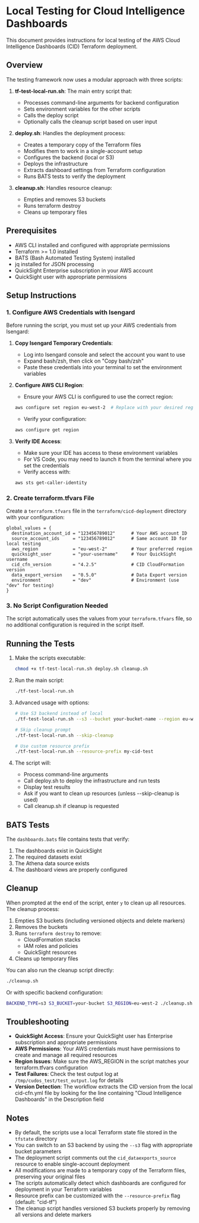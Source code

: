# Local Testing for Cloud Intelligence Dashboards

This document provides instructions for local testing of the AWS Cloud Intelligence Dashboards (CID) Terraform deployment.

## Overview

The testing framework now uses a modular approach with three scripts:

1. **tf-test-local-run.sh**: The main entry script that:
   - Processes command-line arguments for backend configuration
   - Sets environment variables for the other scripts
   - Calls the deploy script
   - Optionally calls the cleanup script based on user input

2. **deploy.sh**: Handles the deployment process:
   - Creates a temporary copy of the Terraform files
   - Modifies them to work in a single-account setup
   - Configures the backend (local or S3)
   - Deploys the infrastructure
   - Extracts dashboard settings from Terraform configuration
   - Runs BATS tests to verify the deployment

3. **cleanup.sh**: Handles resource cleanup:
   - Empties and removes S3 buckets
   - Runs terraform destroy
   - Cleans up temporary files

## Prerequisites

- AWS CLI installed and configured with appropriate permissions
- Terraform >= 1.0 installed
- BATS (Bash Automated Testing System) installed
- jq installed for JSON processing
- QuickSight Enterprise subscription in your AWS account
- QuickSight user with appropriate permissions

## Setup Instructions

### 1. Configure AWS Credentials with Isengard

Before running the script, you must set up your AWS credentials from Isengard:

1. **Copy Isengard Temporary Credentials**:
   - Log into Isengard console and select the account you want to use
   - Expand bash/zsh, then click on "Copy bash/zsh"
   - Paste these credentials into your terminal to set the environment variables

2. **Configure AWS CLI Region**:
   - Ensure your AWS CLI is configured to use the correct region:
   ```bash
   aws configure set region eu-west-2  # Replace with your desired region
   ```
   - Verify your configuration:
   ```bash
   aws configure get region
   ```

3. **Verify IDE Access**:
   - Make sure your IDE has access to these environment variables
   - For VS Code, you may need to launch it from the terminal where you set the credentials
   - Verify access with:
   ```bash
   aws sts get-caller-identity
   ```

### 2. Create terraform.tfvars File

Create a `terraform.tfvars` file in the `terraform/cicd-deployment` directory with your configuration:

```hcl
global_values = {
  destination_account_id = "123456789012"      # Your AWS account ID
  source_account_ids     = "123456789012"      # Same account ID for local testing
  aws_region             = "eu-west-2"         # Your preferred region
  quicksight_user        = "your-username"     # Your QuickSight username
  cid_cfn_version        = "4.2.5"             # CID CloudFormation version
  data_export_version    = "0.5.0"             # Data Export version
  environment            = "dev"               # Environment (use "dev" for testing)
}
```

### 3. No Script Configuration Needed

The script automatically uses the values from your `terraform.tfvars` file, so no additional configuration is required in the script itself.

## Running the Tests

1. Make the scripts executable:
   ```bash
   chmod +x tf-test-local-run.sh deploy.sh cleanup.sh
   ```

2. Run the main script:
   ```bash
   ./tf-test-local-run.sh
   ```

3. Advanced usage with options:
   ```bash
   # Use S3 backend instead of local
   ./tf-test-local-run.sh --s3 --bucket your-bucket-name --region eu-west-2
   
   # Skip cleanup prompt
   ./tf-test-local-run.sh --skip-cleanup
   
   # Use custom resource prefix
   ./tf-test-local-run.sh --resource-prefix my-cid-test
   ```

4. The script will:
   - Process command-line arguments
   - Call deploy.sh to deploy the infrastructure and run tests
   - Display test results
   - Ask if you want to clean up resources (unless --skip-cleanup is used)
   - Call cleanup.sh if cleanup is requested

## BATS Tests

The `dashboards.bats` file contains tests that verify:

1. The dashboards exist in QuickSight
2. The required datasets exist
3. The Athena data source exists
4. The dashboard views are properly configured

## Cleanup

When prompted at the end of the script, enter `y` to clean up all resources. The cleanup process:

1. Empties S3 buckets (including versioned objects and delete markers)
2. Removes the buckets
3. Runs `terraform destroy` to remove:
   - CloudFormation stacks
   - IAM roles and policies
   - QuickSight resources
4. Cleans up temporary files

You can also run the cleanup script directly:
```bash
./cleanup.sh
```

Or with specific backend configuration:
```bash
BACKEND_TYPE=s3 S3_BUCKET=your-bucket S3_REGION=eu-west-2 ./cleanup.sh
```

## Troubleshooting

- **QuickSight Access**: Ensure your QuickSight user has Enterprise subscription and appropriate permissions
- **AWS Permissions**: Your AWS credentials must have permissions to create and manage all required resources
- **Region Issues**: Make sure the AWS_REGION in the script matches your terraform.tfvars configuration
- **Test Failures**: Check the test output log at `/tmp/cudos_test/test_output.log` for details
- **Version Detection**: The workflow extracts the CID version from the local cid-cfn.yml file by looking for the line containing "Cloud Intelligence Dashboards" in the Description field

## Notes

- By default, the scripts use a local Terraform state file stored in the `tfstate` directory
- You can switch to an S3 backend by using the `--s3` flag with appropriate bucket parameters
- The deployment script comments out the `cid_dataexports_source` resource to enable single-account deployment
- All modifications are made to a temporary copy of the Terraform files, preserving your original files
- The scripts automatically detect which dashboards are configured for deployment in your Terraform variables
- Resource prefix can be customized with the `--resource-prefix` flag (default: "cid-tf")
- The cleanup script handles versioned S3 buckets properly by removing all versions and delete markers